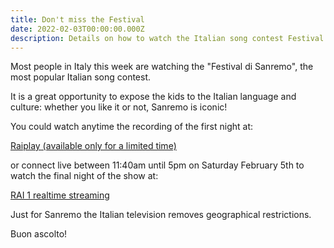 ```yaml
---
title: Don't miss the Festival
date: 2022-02-03T00:00:00.000Z
description: Details on how to watch the Italian song contest Festival di Sanremo
---
```



Most people in Italy this week are watching the "Festival di Sanremo", the most popular Italian song contest.

It is a great opportunity to expose the kids to the Italian language and culture: whether you like it or not, Sanremo is iconic!

You could watch anytime the recording of the first night at:

[Raiplay (available only for a limited time)](https://www.raiplay.it/video/2022/01/sanremo-2022-72-festival-della-canzone-italiana-prima-serata-del-01-02-2022-59a3313a-db6e-47e1-9795-6bee09c3e6d1.html)

or connect live between 11:40am until 5pm on Saturday February 5th to watch the final night of the show at:

[RAI 1 realtime streaming](https://www.raiplay.it/dirette/rai1)

Just for Sanremo the Italian television removes geographical restrictions.

Buon ascolto!

